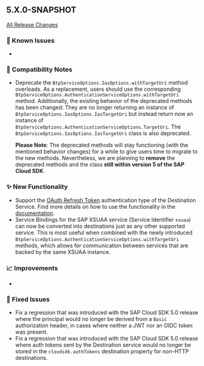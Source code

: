 ## 5.X.0-SNAPSHOT

[All Release Changes](https://github.com/SAP/cloud-sdk-java/releases)

### 🚧 Known Issues

- 

### 🔧 Compatibility Notes

- Deprecate the `BtpServiceOptions.IasOptions.withTargetUri` method overloads.
  As a replacement, users should use the corresponding `BtpServiceOptions.AuthenticationServiceOptions.withTargetUri` method.
  Additionally, the existing behavior of the deprecated methods has been changed:
  They are no longer returning an instance of `BtpServiceOptions.IasOptions.IasTargetUri` but instead return now an instance of `BtpServiceOptions.AuthenticationServiceOptions.TargetUri`.
  The `BtpServiceOptions.IasOptions.IasTargetUri` class is also deprecated.

  **Please Note**: 
  The deprecated methods will stay functioning (with the mentioned behavior changes) for a while to give users time to migrate to the new methods.
  Nevertheless, we are planning to **remove** the deprecated methods and the class **still within version 5 of the SAP Cloud SDK**.

### ✨ New Functionality

- Support the [OAuth Refresh Token](https://help.sap.com/docs/connectivity/sap-btp-connectivity-cf/oauth-refresh-token-authentication) authentication type of the Destination Service.
  Find more details on how to use the functionality in the [documentation](https://sap.github.io/cloud-sdk/docs/java/features/connectivity/btp-destination-service#about-the-destinationservice).
- Service Bindings for the SAP XSUAA service (Service Identifier `xsuaa`) can now be converted into destinations just as any other supported service.
  This is most useful when combined with the newly introduced `BtpServiceOptions.AuthenticationServiceOptions.withTargetUri` methods, which allows for communication between services that are backed by the same XSUAA instance.

### 📈 Improvements

- 

### 🐛 Fixed Issues

- Fix a regression that was introduced with the SAP Cloud SDK 5.0 release where the principal would no longer be derived from a `Basic` authorization header, in cases where neither a JWT nor an OIDC token was present.
- Fix a regression that was introduced with the SAP Cloud SDK 5.0 release where auth tokens sent by the Destination service would no longer be stored in the `cloudsdk.authTokens` destination property for non-HTTP destinations.
